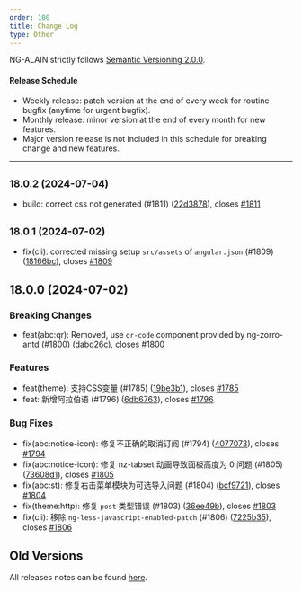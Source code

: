 ```yaml
---
order: 100
title: Change Log
type: Other
---
```


NG-ALAIN strictly follows [Semantic Versioning 2.0.0](http://semver.org/lang/zh-CN/).

#### Release Schedule

* Weekly release: patch version at the end of every week for routine bugfix (anytime for urgent bugfix).
* Monthly release: minor version at the end of every month for new features.
* Major version release is not included in this schedule for breaking change and new features.

---

## <small>18.0.2 (2024-07-04)</small>

* build: correct css not generated (#1811) ([22d3878](https://github.com/ng-alain/delon/commit/22d3878)), closes [#1811](https://github.com/ng-alain/delon/issues/1811)

## <small>18.0.1 (2024-07-02)</small>

* fix(cli): corrected missing setup `src/assets` of `angular.json` (#1809) ([18166bc](https://github.com/ng-alain/delon/commit/18166bc)), closes [#1809](https://github.com/ng-alain/delon/issues/1809)


## 18.0.0 (2024-07-02)

### Breaking Changes

* feat(abc:qr): Removed, use `qr-code` component provided by ng-zorro-antd (#1800) ([dabd26c](https://github.com/ng-alain/delon/commit/dabd26c)), closes [#1800](https://github.com/ng-alain/delon/issues/1800)

### Features

* feat(theme): 支持CSS变量 (#1785) ([19be3b1](https://github.com/ng-alain/delon/commit/19be3b1)), closes [#1785](https://github.com/ng-alain/delon/issues/1785)
* feat: 新增阿拉伯语 (#1796) ([6db6763](https://github.com/ng-alain/delon/commit/6db6763)), closes [#1796](https://github.com/ng-alain/delon/issues/1796)

### Bug Fixes

* fix(abc:notice-icon): 修复不正确的取消订阅 (#1794) ([4077073](https://github.com/ng-alain/delon/commit/4077073)), closes [#1794](https://github.com/ng-alain/delon/issues/1794)
* fix(abc:notice-icon): 修复 nz-tabset 动画导致面板高度为 0 问题 (#1805) ([73608d1](https://github.com/ng-alain/delon/commit/73608d1)), closes [#1805](https://github.com/ng-alain/delon/issues/1805)
* fix(abc:st): 修复右击菜单模块为可选导入问题 (#1804) ([bcf9721](https://github.com/ng-alain/delon/commit/bcf9721)), closes [#1804](https://github.com/ng-alain/delon/issues/1804)
* fix(theme:http): 修复 `post` 类型错误 (#1803) ([36ee49b](https://github.com/ng-alain/delon/commit/36ee49b)), closes [#1803](https://github.com/ng-alain/delon/issues/1803)
* fix(cli): 移除 `ng-less-javascript-enabled-patch` (#1806) ([7225b35](https://github.com/ng-alain/delon/commit/7225b35)), closes [#1806](https://github.com/ng-alain/delon/issues/1806)


## Old Versions

All releases notes can be found [here](https://github.com/ng-alain/ng-alain/releases).
